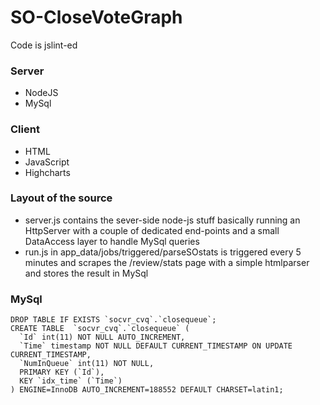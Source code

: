 # SO-CloseVoteGraph

Code is jslint-ed 

### Server

- NodeJS
- MySql

### Client

- HTML
- JavaScript
- Highcharts

### Layout of the source

- server.js contains the sever-side node-js stuff basically running an HttpServer with a couple of dedicated end-points and a small DataAccess layer to handle MySql queries  
-  run.js in app_data/jobs/triggered/parseSOstats  is triggered every 5 minutes and scrapes the /review/stats page with a simple htmlparser and stores the result in MySql

### MySql

```
DROP TABLE IF EXISTS `socvr_cvq`.`closequeue`;
CREATE TABLE  `socvr_cvq`.`closequeue` (
  `Id` int(11) NOT NULL AUTO_INCREMENT,
  `Time` timestamp NOT NULL DEFAULT CURRENT_TIMESTAMP ON UPDATE CURRENT_TIMESTAMP,
  `NumInQueue` int(11) NOT NULL,
  PRIMARY KEY (`Id`),
  KEY `idx_time` (`Time`)
) ENGINE=InnoDB AUTO_INCREMENT=188552 DEFAULT CHARSET=latin1;
```







